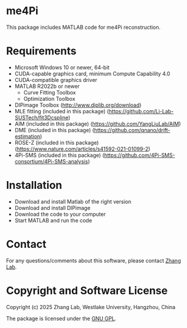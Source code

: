 # me4Pi
This package includes MATLAB code for me4Pi reconstruction.

# Requirements
  - Microsoft Windows 10 or newer, 64-bit
  - CUDA-capable graphics card, minimum Compute Capability 4.0
  - CUDA-compatible graphics driver
  - MATLAB R2022b or newer  
    - Curve Fitting Toolbox
    - Optimization Toolbox
  - DIPimage Toolbox (http://www.diplib.org/download)
  - MLE fitting (included in this package) (https://github.com/Li-Lab-SUSTech/fit3Dcspline)
  - AIM (included in this package) (https://github.com/YangLiuLab/AIM)
  - DME (included in this package) (https://github.com/qnano/drift-estimation)
  - ROSE-Z (included in this package) (https://www.nature.com/articles/s41592-021-01099-2)
  - 4Pi-SMS (included in this package) (https://github.com/4Pi-SMS-consortium/4Pi-SMS-analysis)
    
# Installation
  - Download and install Matlab of the right version 
  - Download and install DIPimage
  - Download the code to your computer
  - Start MATLAB and run the code

# Contact
For any questions/comments about this software, please contact [Zhang Lab](zhanglab@westlake.edu.cn).

# Copyright and Software License
Copyright (c) 2025 Zhang Lab, Westlake University, Hangzhou, China

The package is licensed under the [GNU GPL](https://www.gnu.org/licenses/). 
